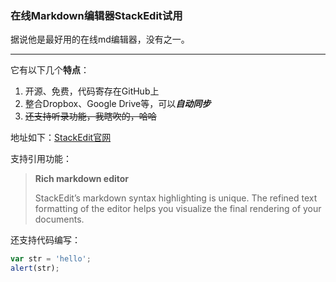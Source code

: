 ### 在线Markdown编辑器StackEdit试用

据说他是最好用的在线md编辑器，没有之一。

----------

它有以下几个**特点**：
 1. 开源、免费，代码寄存在GitHub上
 2. 整合Dropbox、Google Drive等，可以***自动同步***
 3. ~~还支持听录功能，我瞎吹的，哈哈~~

地址如下：[StackEdit官网](https://stackedit.io/)

支持引用功能：
> **Rich markdown editor**
> 
> StackEdit’s markdown syntax highlighting is unique. The refined text formatting of the editor helps you visualize the final rendering of your documents.

还支持代码编写：
```javascript
var str = 'hello';
alert(str);
```

